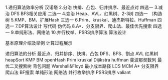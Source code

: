 1.递归算法效率分析 汉诺塔
2.分治 快排、凸包、归并排序、最近点对 四选一
3.减治 DFS BFS相关应用 二选一
4.变治 Heap、AVL、红黑树、2-3树 四选一 （构造树
5.KMP、BM、扩展Hash 三选一
6.Prim、kruskal、迪杰斯特拉、Huffman 四选一
7.DP算法设计  写代码 伪代码
8.A*、分支限界、爬山法、最佳优先搜索 四选一
9.单纯形法、网络法
10.并行枚举、PSRS排序算法 算法设计

基本原理介绍及举例
计算过程展示

递归算法的分析
最近点、归并排序、快排、凸包
DFS、BFS、割点
AVL 红黑树 heapSort
KMP BM openHash
Prim kruskal Dijikstra huffman
斐波那契数列 最优二叉搜索树 背包问题 Warshall&Floyd 最小成本路径 LCS MCM
A* 分支限界 爬山法 BF搜索
单纯形法 网络法
并行枚举排序 PSRS排序 valiant